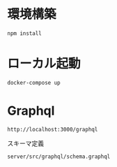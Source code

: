 # 環境構築

```zsh
npm install
```

# ローカル起動

```zsh
docker-compose up
```

# Graphql

```
http://localhost:3000/graphql
```

スキーマ定義

```
server/src/graphql/schema.graphql
```
